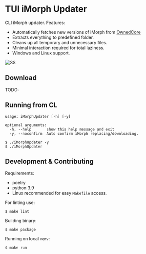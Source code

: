 # TUI iMorph Updater

CLI iMorph updater.
Features:  
* Automatically fetches new versions of iMorph from [OwnedCore](https://www.ownedcore.com/forums/wow-classic/wow-classic-bots-programs/935744-imorph-wow-classic.html)
* Extracts everything to predefined folder.
* Cleans up all temporary and unnecessary files.
* Minimal interaction required for total laziness.
* Windows and Linux support.

![SS](https://i.imgur.com/jHJuI9e.png)


## Download

TODO:

## Running from CL

```
usage: iMorphUpdater [-h] [-y]

optional arguments:
  -h, --help       show this help message and exit
  -y, --noconfirm  Auto confirm iMorph replacing/downloading.
```

```
$ ./iMorphUpdater -y
$ ./iMorphUpdater
```


## Development & Contributing

Requirements:
- poetry
- python 3.9
- Linux recommended for easy `Makefile` access.

For linting use:
```
$ make lint
```

Building binary:

```
$ make package
```

Running on local `venv`:

```
$ make run
```